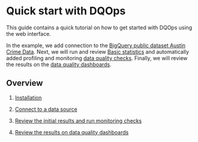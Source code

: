 # Quick start with DQOps
This guide contains a quick tutorial on how to get started with DQOps using the web interface. 

In the example, we add connection to the [BigQuery public dataset Austin Crime Data](https://console.cloud.google.com/marketplace/details/city-of-austin/austin-crime). 
Next, we will run and review [Basic statistics](../working-with-dqo/basic-data-statistics/basic-data-statistics.md) and automatically added profiling and monitoring [data quality checks](../dqo-concepts/checks/index.md). 
Finally, we will review the results on the [data quality dashboards](../dqo-concepts/data-quality-dashboards/data-quality-dashboards.md). 

## Overview

1. [Installation](./installation/installation.md)

2. [Connect to a data source](./add-data-source-connection/add-data-source-connection.md)

3. [Review the initial results and run monitoring checks](./review-results-and-run-monitoring-checks/review-results-and-run-monitoring-checks.md)

4. [Review the results on data quality dashboards](./review-results-on-dashboards/review-results-on-dashboards.md) 

 
